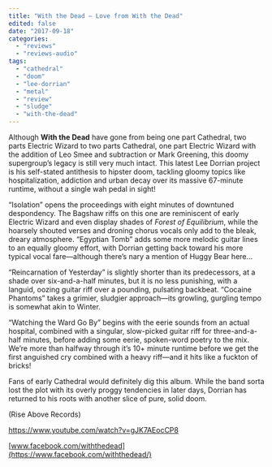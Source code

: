 ```yaml
---
title: "With the Dead – Love from With the Dead"
edited: false
date: "2017-09-18"
categories:
  - "reviews"
  - "reviews-audio"
tags:
  - "cathedral"
  - "doom"
  - "lee-dorrian"
  - "metal"
  - "review"
  - "sludge"
  - "with-the-dead"
---
```


Although **With the Dead** have gone from being one part Cathedral, two parts Electric Wizard to two parts Cathedral, one part Electric Wizard with the addition of Leo Smee and subtraction or Mark Greening, this doomy supergroup’s legacy is still very much intact. This latest Lee Dorrian project is his self-stated antithesis to hipster doom, tackling gloomy topics like hospitalization, addiction and urban decay over its massive 67-minute runtime, without a single wah pedal in sight!

“Isolation” opens the proceedings with eight minutes of downtuned despondency. The Bagshaw riffs on this one are reminiscent of early Electric Wizard and even display shades of _Forest of Equilibrium_, while the hoarsely shouted verses and droning chorus vocals only add to the bleak, dreary atmosphere. “Egyptian Tomb” adds some more melodic guitar lines to an equally gloomy effort, with Dorrian getting back toward his more typical vocal fare—although there’s nary a mention of Huggy Bear here…

“Reincarnation of Yesterday” is slightly shorter than its predecessors, at a shade over six-and-a-half minutes, but it is no less punishing, with a languid, oozing guitar riff over a pounding, pulsating backbeat. “Cocaine Phantoms” takes a grimier, sludgier approach—its growling, gurgling tempo is somewhat akin to Winter.

“Watching the Ward Go By” begins with the eerie sounds from an actual hospital, combined with a singular, slow-picked guitar riff for three-and-a-half minutes, before adding some eerie, spoken-word poetry to the mix. We’re more than halfway through it’s 10+ minute runtime before we get the first anguished cry combined with a heavy riff—and it hits like a fuckton of bricks!

Fans of early Cathedral would definitely dig this album. While the band sorta lost the plot with its overly proggy tendencies in later days, Dorrian has returned to his roots with another slice of pure, solid doom.

(Rise Above Records)

https://www.youtube.com/watch?v=gJK7AEocCP8

[www.facebook.com/withthedead](https://www.facebook.com/withthedead/)
